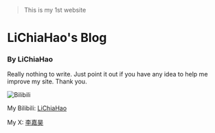 > This is my 1st website

# LiChiaHao's Blog
### By LiChiaHao

Really nothing to write. Just point it out if you have any idea to help me improve my site. Thank you.

![Bilibili](https://www.bilibili.com/favicon.ico "BiliBili")

My Bilibili: [LiChiaHao](https://space.bilibili.com/1606031438)

My X: [李嘉昊](https://x.com/LiChiaHao2008)

